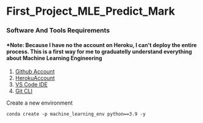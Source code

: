 # First_Project_MLE_Predict_Mark

### Software  And Tools Requirements 
#### *Note: Because I have no the account on Heroku, I can't  deploy the entire process. This is a first way for me to graduatelly understand everything about Machine Learning Engineering

1. [Github Account](https://github.com)
2. [HerokuAccount](https://heroku.com)
3. [VS Code IDE](https://code.visualstudio.com/)
4. [Git CLI](https://git-scm.com/book/en/v2/Getting-Started-The-Command-Line)

Create a new environment

```
conda create -p machine_learning_env python==3.9 -y
``` 
